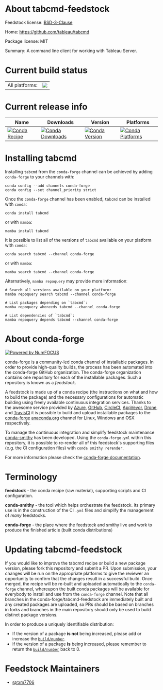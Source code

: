About tabcmd-feedstock
======================

Feedstock license: [BSD-3-Clause](https://github.com/conda-forge/tabcmd-feedstock/blob/main/LICENSE.txt)

Home: https://github.com/tableau/tabcmd

Package license: MIT

Summary: A command line client for working with Tableau Server.

Current build status
====================


<table><tr><td>All platforms:</td>
    <td>
      <a href="https://dev.azure.com/conda-forge/feedstock-builds/_build/latest?definitionId=21128&branchName=main">
        <img src="https://dev.azure.com/conda-forge/feedstock-builds/_apis/build/status/tabcmd-feedstock?branchName=main">
      </a>
    </td>
  </tr>
</table>

Current release info
====================

| Name | Downloads | Version | Platforms |
| --- | --- | --- | --- |
| [![Conda Recipe](https://img.shields.io/badge/recipe-tabcmd-green.svg)](https://anaconda.org/conda-forge/tabcmd) | [![Conda Downloads](https://img.shields.io/conda/dn/conda-forge/tabcmd.svg)](https://anaconda.org/conda-forge/tabcmd) | [![Conda Version](https://img.shields.io/conda/vn/conda-forge/tabcmd.svg)](https://anaconda.org/conda-forge/tabcmd) | [![Conda Platforms](https://img.shields.io/conda/pn/conda-forge/tabcmd.svg)](https://anaconda.org/conda-forge/tabcmd) |

Installing tabcmd
=================

Installing `tabcmd` from the `conda-forge` channel can be achieved by adding `conda-forge` to your channels with:

```
conda config --add channels conda-forge
conda config --set channel_priority strict
```

Once the `conda-forge` channel has been enabled, `tabcmd` can be installed with `conda`:

```
conda install tabcmd
```

or with `mamba`:

```
mamba install tabcmd
```

It is possible to list all of the versions of `tabcmd` available on your platform with `conda`:

```
conda search tabcmd --channel conda-forge
```

or with `mamba`:

```
mamba search tabcmd --channel conda-forge
```

Alternatively, `mamba repoquery` may provide more information:

```
# Search all versions available on your platform:
mamba repoquery search tabcmd --channel conda-forge

# List packages depending on `tabcmd`:
mamba repoquery whoneeds tabcmd --channel conda-forge

# List dependencies of `tabcmd`:
mamba repoquery depends tabcmd --channel conda-forge
```


About conda-forge
=================

[![Powered by
NumFOCUS](https://img.shields.io/badge/powered%20by-NumFOCUS-orange.svg?style=flat&colorA=E1523D&colorB=007D8A)](https://numfocus.org)

conda-forge is a community-led conda channel of installable packages.
In order to provide high-quality builds, the process has been automated into the
conda-forge GitHub organization. The conda-forge organization contains one repository
for each of the installable packages. Such a repository is known as a *feedstock*.

A feedstock is made up of a conda recipe (the instructions on what and how to build
the package) and the necessary configurations for automatic building using freely
available continuous integration services. Thanks to the awesome service provided by
[Azure](https://azure.microsoft.com/en-us/services/devops/), [GitHub](https://github.com/),
[CircleCI](https://circleci.com/), [AppVeyor](https://www.appveyor.com/),
[Drone](https://cloud.drone.io/welcome), and [TravisCI](https://travis-ci.com/)
it is possible to build and upload installable packages to the
[conda-forge](https://anaconda.org/conda-forge) [anaconda.org](https://anaconda.org/)
channel for Linux, Windows and OSX respectively.

To manage the continuous integration and simplify feedstock maintenance
[conda-smithy](https://github.com/conda-forge/conda-smithy) has been developed.
Using the ``conda-forge.yml`` within this repository, it is possible to re-render all of
this feedstock's supporting files (e.g. the CI configuration files) with ``conda smithy rerender``.

For more information please check the [conda-forge documentation](https://conda-forge.org/docs/).

Terminology
===========

**feedstock** - the conda recipe (raw material), supporting scripts and CI configuration.

**conda-smithy** - the tool which helps orchestrate the feedstock.
                   Its primary use is in the construction of the CI ``.yml`` files
                   and simplify the management of *many* feedstocks.

**conda-forge** - the place where the feedstock and smithy live and work to
                  produce the finished article (built conda distributions)


Updating tabcmd-feedstock
=========================

If you would like to improve the tabcmd recipe or build a new
package version, please fork this repository and submit a PR. Upon submission,
your changes will be run on the appropriate platforms to give the reviewer an
opportunity to confirm that the changes result in a successful build. Once
merged, the recipe will be re-built and uploaded automatically to the
`conda-forge` channel, whereupon the built conda packages will be available for
everybody to install and use from the `conda-forge` channel.
Note that all branches in the conda-forge/tabcmd-feedstock are
immediately built and any created packages are uploaded, so PRs should be based
on branches in forks and branches in the main repository should only be used to
build distinct package versions.

In order to produce a uniquely identifiable distribution:
 * If the version of a package **is not** being increased, please add or increase
   the [``build/number``](https://docs.conda.io/projects/conda-build/en/latest/resources/define-metadata.html#build-number-and-string).
 * If the version of a package **is** being increased, please remember to return
   the [``build/number``](https://docs.conda.io/projects/conda-build/en/latest/resources/define-metadata.html#build-number-and-string)
   back to 0.

Feedstock Maintainers
=====================

* [@rxm7706](https://github.com/rxm7706/)

